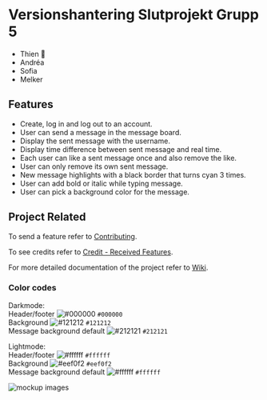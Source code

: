 # Versionshantering Slutprojekt Grupp 5

- Thien 🚩
- Andréa
- Sofia
- Melker

## Features

- Create, log in and log out to an account.
- User can send a message in the message board.
- Display the sent message with the username.
- Display time difference between sent message and real time.
- Each user can like a sent message once and also remove the like.
- User can only remove its own sent message.
- New message highlights with a black border that turns cyan 3 times.
- User can add bold or italic while typing message.
- User can pick a background color for the message.

## Project Related

To send a feature refer to [Contributing](https://github.com/tevee/versionshantering-grupp5-slutprojekt/blob/main/CONTRIBUTING.md).

To see credits refer to [Credit - Received Features](https://github.com/tevee/versionshantering-grupp5-slutprojekt/wiki/Credit-%E2%80%90-Received-Features).

For more detailed documentation of the project refer to [Wiki](https://github.com/tevee/versionshantering-grupp5-slutprojekt/wiki).

### Color codes

Darkmode: <br>
Header/footer ![#000000](https://placehold.co/15x15/000000/000000.png) `#000000`<br>
Background ![#121212](https://placehold.co/15x15/121212/121212.png) `#121212`<br>
Message background default ![#212121](https://placehold.co/15x15/212121/212121.png) `#212121`

Lightmode: <br>
Header/footer ![#ffffff](https://placehold.co/15x15/ffffff/ffffff.png) `#ffffff`<br>
Background ![#eef0f2](https://placehold.co/15x15/eef0f2/eef0f2.png) `#eef0f2` <br>
Message background default ![#ffffff](https://placehold.co/15x15/ffffff/ffffff.png) `#ffffff`


![mockup images](https://github.com/tevee/versionshantering-grupp5-slutprojekt/blob/main/images/mockup.jpg?raw=true)

